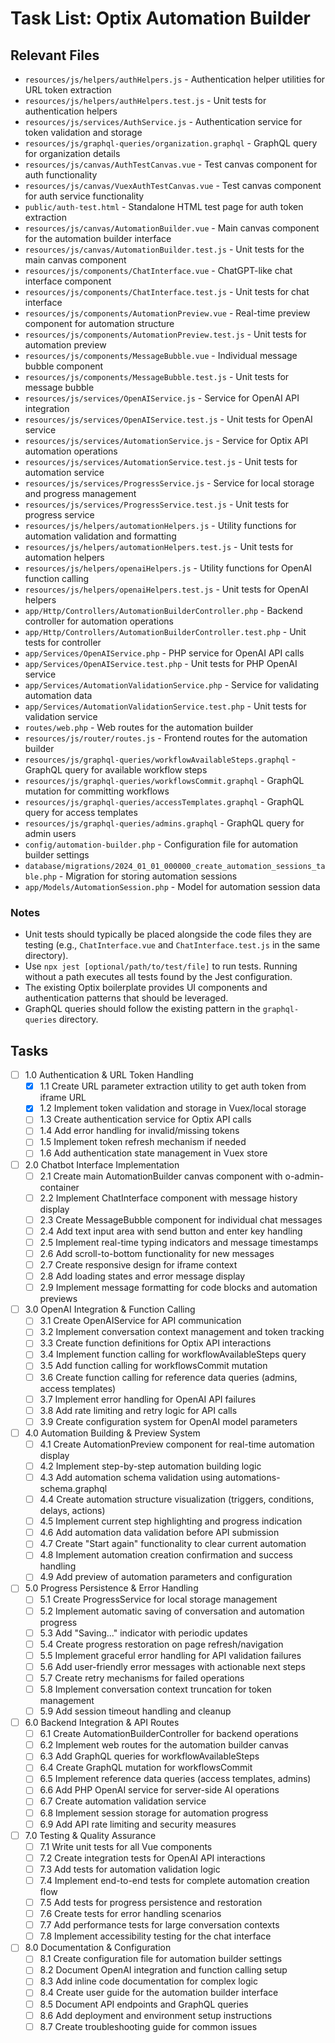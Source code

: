 # Task List: Optix Automation Builder

## Relevant Files

- `resources/js/helpers/authHelpers.js` - Authentication helper utilities for URL token extraction
- `resources/js/helpers/authHelpers.test.js` - Unit tests for authentication helpers
- `resources/js/services/AuthService.js` - Authentication service for token validation and storage
- `resources/js/graphql-queries/organization.graphql` - GraphQL query for organization details
- `resources/js/canvas/AuthTestCanvas.vue` - Test canvas component for auth functionality
- `resources/js/canvas/VuexAuthTestCanvas.vue` - Test canvas component for auth service functionality
- `public/auth-test.html` - Standalone HTML test page for auth token extraction
- `resources/js/canvas/AutomationBuilder.vue` - Main canvas component for the automation builder interface
- `resources/js/canvas/AutomationBuilder.test.js` - Unit tests for the main canvas component
- `resources/js/components/ChatInterface.vue` - ChatGPT-like chat interface component
- `resources/js/components/ChatInterface.test.js` - Unit tests for chat interface
- `resources/js/components/AutomationPreview.vue` - Real-time preview component for automation structure
- `resources/js/components/AutomationPreview.test.js` - Unit tests for automation preview
- `resources/js/components/MessageBubble.vue` - Individual message bubble component
- `resources/js/components/MessageBubble.test.js` - Unit tests for message bubble
- `resources/js/services/OpenAIService.js` - Service for OpenAI API integration
- `resources/js/services/OpenAIService.test.js` - Unit tests for OpenAI service
- `resources/js/services/AutomationService.js` - Service for Optix API automation operations
- `resources/js/services/AutomationService.test.js` - Unit tests for automation service
- `resources/js/services/ProgressService.js` - Service for local storage and progress management
- `resources/js/services/ProgressService.test.js` - Unit tests for progress service
- `resources/js/helpers/automationHelpers.js` - Utility functions for automation validation and formatting
- `resources/js/helpers/automationHelpers.test.js` - Unit tests for automation helpers
- `resources/js/helpers/openaiHelpers.js` - Utility functions for OpenAI function calling
- `resources/js/helpers/openaiHelpers.test.js` - Unit tests for OpenAI helpers
- `app/Http/Controllers/AutomationBuilderController.php` - Backend controller for automation operations
- `app/Http/Controllers/AutomationBuilderController.test.php` - Unit tests for controller
- `app/Services/OpenAIService.php` - PHP service for OpenAI API calls
- `app/Services/OpenAIService.test.php` - Unit tests for PHP OpenAI service
- `app/Services/AutomationValidationService.php` - Service for validating automation data
- `app/Services/AutomationValidationService.test.php` - Unit tests for validation service
- `routes/web.php` - Web routes for the automation builder
- `resources/js/router/routes.js` - Frontend routes for the automation builder
- `resources/js/graphql-queries/workflowAvailableSteps.graphql` - GraphQL query for available workflow steps
- `resources/js/graphql-queries/workflowsCommit.graphql` - GraphQL mutation for committing workflows
- `resources/js/graphql-queries/accessTemplates.graphql` - GraphQL query for access templates
- `resources/js/graphql-queries/admins.graphql` - GraphQL query for admin users
- `config/automation-builder.php` - Configuration file for automation builder settings
- `database/migrations/2024_01_01_000000_create_automation_sessions_table.php` - Migration for storing automation sessions
- `app/Models/AutomationSession.php` - Model for automation session data

### Notes

- Unit tests should typically be placed alongside the code files they are testing (e.g., `ChatInterface.vue` and `ChatInterface.test.js` in the same directory).
- Use `npx jest [optional/path/to/test/file]` to run tests. Running without a path executes all tests found by the Jest configuration.
- The existing Optix boilerplate provides UI components and authentication patterns that should be leveraged.
- GraphQL queries should follow the existing pattern in the `graphql-queries` directory.

## Tasks

- [ ] 1.0 Authentication & URL Token Handling
  - [x] 1.1 Create URL parameter extraction utility to get auth token from iframe URL
  - [x] 1.2 Implement token validation and storage in Vuex/local storage
  - [ ] 1.3 Create authentication service for Optix API calls
  - [ ] 1.4 Add error handling for invalid/missing tokens
  - [ ] 1.5 Implement token refresh mechanism if needed
  - [ ] 1.6 Add authentication state management in Vuex store

- [ ] 2.0 Chatbot Interface Implementation
  - [ ] 2.1 Create main AutomationBuilder canvas component with o-admin-container
  - [ ] 2.2 Implement ChatInterface component with message history display
  - [ ] 2.3 Create MessageBubble component for individual chat messages
  - [ ] 2.4 Add text input area with send button and enter key handling
  - [ ] 2.5 Implement real-time typing indicators and message timestamps
  - [ ] 2.6 Add scroll-to-bottom functionality for new messages
  - [ ] 2.7 Create responsive design for iframe context
  - [ ] 2.8 Add loading states and error message display
  - [ ] 2.9 Implement message formatting for code blocks and automation previews

- [ ] 3.0 OpenAI Integration & Function Calling
  - [ ] 3.1 Create OpenAIService for API communication
  - [ ] 3.2 Implement conversation context management and token tracking
  - [ ] 3.3 Create function definitions for Optix API interactions
  - [ ] 3.4 Implement function calling for workflowAvailableSteps query
  - [ ] 3.5 Add function calling for workflowsCommit mutation
  - [ ] 3.6 Create function calling for reference data queries (admins, access templates)
  - [ ] 3.7 Implement error handling for OpenAI API failures
  - [ ] 3.8 Add rate limiting and retry logic for API calls
  - [ ] 3.9 Create configuration system for OpenAI model parameters

- [ ] 4.0 Automation Building & Preview System
  - [ ] 4.1 Create AutomationPreview component for real-time automation display
  - [ ] 4.2 Implement step-by-step automation building logic
  - [ ] 4.3 Add automation schema validation using automations-schema.graphql
  - [ ] 4.4 Create automation structure visualization (triggers, conditions, delays, actions)
  - [ ] 4.5 Implement current step highlighting and progress indication
  - [ ] 4.6 Add automation data validation before API submission
  - [ ] 4.7 Create "Start again" functionality to clear current automation
  - [ ] 4.8 Implement automation creation confirmation and success handling
  - [ ] 4.9 Add preview of automation parameters and configuration

- [ ] 5.0 Progress Persistence & Error Handling
  - [ ] 5.1 Create ProgressService for local storage management
  - [ ] 5.2 Implement automatic saving of conversation and automation progress
  - [ ] 5.3 Add "Saving..." indicator with periodic updates
  - [ ] 5.4 Create progress restoration on page refresh/navigation
  - [ ] 5.5 Implement graceful error handling for API validation failures
  - [ ] 5.6 Add user-friendly error messages with actionable next steps
  - [ ] 5.7 Create retry mechanisms for failed operations
  - [ ] 5.8 Implement conversation context truncation for token management
  - [ ] 5.9 Add session timeout handling and cleanup

- [ ] 6.0 Backend Integration & API Routes
  - [ ] 6.1 Create AutomationBuilderController for backend operations
  - [ ] 6.2 Implement web routes for the automation builder canvas
  - [ ] 6.3 Add GraphQL queries for workflowAvailableSteps
  - [ ] 6.4 Create GraphQL mutation for workflowsCommit
  - [ ] 6.5 Implement reference data queries (access templates, admins)
  - [ ] 6.6 Add PHP OpenAI service for server-side AI operations
  - [ ] 6.7 Create automation validation service
  - [ ] 6.8 Implement session storage for automation progress
  - [ ] 6.9 Add API rate limiting and security measures

- [ ] 7.0 Testing & Quality Assurance
  - [ ] 7.1 Write unit tests for all Vue components
  - [ ] 7.2 Create integration tests for OpenAI API interactions
  - [ ] 7.3 Add tests for automation validation logic
  - [ ] 7.4 Implement end-to-end tests for complete automation creation flow
  - [ ] 7.5 Add tests for progress persistence and restoration
  - [ ] 7.6 Create tests for error handling scenarios
  - [ ] 7.7 Add performance tests for large conversation contexts
  - [ ] 7.8 Implement accessibility testing for the chat interface

- [ ] 8.0 Documentation & Configuration
  - [ ] 8.1 Create configuration file for automation builder settings
  - [ ] 8.2 Document OpenAI integration and function calling setup
  - [ ] 8.3 Add inline code documentation for complex logic
  - [ ] 8.4 Create user guide for the automation builder interface
  - [ ] 8.5 Document API endpoints and GraphQL queries
  - [ ] 8.6 Add deployment and environment setup instructions
  - [ ] 8.7 Create troubleshooting guide for common issues
